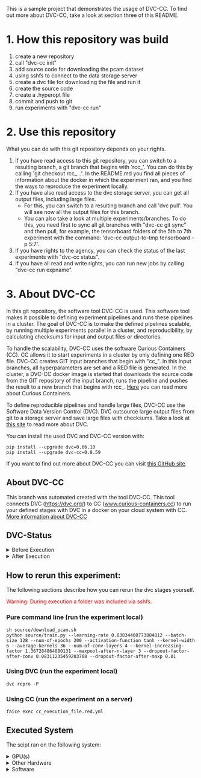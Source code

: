 This is a sample project that demonstrates the usage of DVC-CC. To find out more about DVC-CC, take a look at section three of this README.

# 1. How this repository was build

1. create a new repository
2. call "dvc-cc init"
3. add source code for downloading the pcam dataset
4. using sshfs to connect to the data storage server
5. create a dvc file for downloading the file and run it
6. create the source code
7. create a .hyperopt file
8. commit and push to git
9. run experiments with "dvc-cc run"

# 2. Use this repository

What you can do with this git repository depends on your rights.

1. If you have read access to this git repository, you can switch to a resulting branch, a git branch that begins with 'rcc_'. You can do this by calling 'git checkout rcc_...'. In the README.md you find all pieces of information about the docker in which the experiment ran, and you find the ways to reproduce the experiment locally.
2. If you have also read access to the dvc storage server, you can get all output files, including large files.
    - For this, you can switch to a resulting branch and call 'dvc pull'. You will see now all the output files for this branch.
    - You can also take a look at multiple experiments/branches. To do this, you need first to sync all git branches with "dvc-cc git sync" and then pull, for example, the tensorboard folders of the 5th to 7th experiment with the command: 'dvc-cc output-to-tmp tensorboard -p 5:7'.
3. If you have rights to the agency, you can check the status of the last experiments with "dvc-cc status".
4. If you have all read and write rights, you can run new jobs by calling "dvc-cc run expname".

# 3. About DVC-CC

In this git repository, the software tool DVC-CC is used. This software tool makes it possible to defining experiment pipelines and runs these pipelines in a cluster. The goal of DVC-CC is to make the defined pipelines scalable, by running multiple experiments parallel in a cluster, and reproducibility, by calculating checksums for input and output files or directories.

To handle the scalability, DVC-CC uses the software Curious Containers (CC). CC allows it to start experiments in a cluster by only defining one RED file. DVC-CC creates GIT input branches that begin with "cc_". In this input branches, all hyperparameters are set and a RED file is generated. In the cluster, a DVC-CC docker image is started that downloads the source code from the GIT repository of the input branch, runs the pipeline and pushes the result to a new branch that begins with rcc_. [Here](https://www.curious-containers.cc) you can read more about Curious Containers.

To define reproducible pipelines and handle large files, DVC-CC use the Software Data Version Control (DVC). DVC outsource large output files from git to a storage server and save large files with checksums. Take a look at [this site](https://dvc.org/) to read more about DVC.

You can install the used DVC and DVC-CC version with:

```
pip install --upgrade dvc=0.66.10
pip install --upgrade dvc-cc=0.8.59
```

If you want to find out more about DVC-CC you can visit [this GitHub site](https://github.com/deep-projects/dvc-cc/tree/master/dvc-cc).

## About DVC-CC
This branch was automated created with the tool DVC-CC. This tool connects DVC (https://dvc.org/) to CC (www.curious-containers.cc) to run your defined stages with DVC in a docker on your cloud system with CC. [More information about DVC-CC](https://github.com/deep-projects/dvc-cc)

## DVC-Status


<details><summary>Before Execution</summary>
<p>

```
WARNING: Output 'tensorboard'(Stage: 'dvc/train.dvc') is missing version info. Cache for it will not be collected. Use dvc repro to get your pipeline up to date.
WARNING: Output 'tf_model.h5'(Stage: 'dvc/train.dvc') is missing version info. Cache for it will not be collected. Use dvc repro to get your pipeline up to date.
WARNING: Output 'outputs/all-history.json'(Stage: 'dvc/train.dvc') is missing version info. Cache for it will not be collected. Use dvc repro to get your pipeline up to date.
WARNING: Output 'outputs/history-summary.json'(Stage: 'dvc/train.dvc') is missing version info. Cache for it will not be collected. Use dvc repro to get your pipeline up to date.
Data and pipelines are up to date.

```

</p>
</details>




<details><summary>After Execution</summary>
<p>

```
	new:                tensorboard
	new:                tensorboard/train/events.out.tfevents.1573269203.b2cd4e91e544.221.537.v2
	new:                tensorboard/train/events.out.tfevents.1573269206.b2cd4e91e544.profile-empty
	new:                tensorboard/train/plugins/profile/2019-11-09_03-13-26/local.trace
	new:                tensorboard/validation/events.out.tfevents.1573269225.b2cd4e91e544.221.42633.v2
	new:                tf_model.h5
	new:                outputs/all-history.json
	new:                outputs/history-summary.json

```

</p>
</details>



## How to rerun this experiment:
The following sections describe how you can rerun the dvc stages yourself.


<span style="color:red">Warning: During execution a folder was included via sshfs.</span>


### Pure command line (run the experiment local)
```
sh source/download_pcam.sh
python source/train.py --learning-rate 0.03834460773884812 --batch-size 128 --num-of-epochs 200 --activation-function tanh --kernel-width 6 --average-kernels 36 --num-of-conv-layers 4 --kernel-increasing-factor 1.367284864080131 --maxpool-after-n-layer 3 --dropout-factor-after-conv 0.08311235459203768 --dropout-factor-after-maxp 0.01

```
### Using DVC (run the experiment local)
```
dvc repro -P
```
### Using CC (run the experiment on a server)
```
faice exec cc_execution_file.red.yml
```
## Executed System
The scipt ran on the following system:


<details><summary>GPU(s)</summary>
<p>

```
                          name    memory.total [MiB]
====================================================
           GeForce GTX 1080 Ti             11175 MiB

```

</p>
</details>




<details><summary>Other Hardware</summary>
<p>

```
H/W path              Device  Class       Description
=====================================================
/0/0                          memory      62GiB System memory
/0/1                          processor   AMD Ryzen 7 1800X Eight-Core Processor

```

</p>
</details>




<details><summary>Software</summary>
<p>

```
Package              Version      
-------------------- -------------
absl-py              0.8.0        
appdirs              1.4.3        
asciimatics          1.11.0       
asn1crypto           0.24.0       
astor                0.8.0        
atpublic             1.0          
attrs                19.2.0       
backcall             0.1.0        
bcrypt               3.1.7        
bleach               3.1.0        
certifi              2019.9.11    
cffi                 1.12.3       
chardet              3.0.4        
colorama             0.4.1        
configobj            5.0.6        
configparser         4.0.2        
contextlib2          0.5.5        
cryptography         2.7          
cycler               0.10.0       
decorator            4.4.0        
defusedxml           0.6.0        
distro               1.4.0        
dvc                  0.60.1+ee976a
dvc-cc-agent         0.8.8        
dvc-cc-connector     0.8.1        
entrypoints          0.3          
flufl.lock           3.2          
funcy                1.13         
future               0.17.1       
gast                 0.2.2        
gitdb2               2.0.6        
GitPython            3.0.2        
google-pasta         0.1.7        
grandalf             0.6          
grpcio               1.24.0       
h5py                 2.10.0       
humanize             0.5.1        
idna                 2.6          
inflect              2.1.0        
ipykernel            5.1.2        
ipython              7.8.0        
ipython-genutils     0.2.0        
ipywidgets           7.5.1        
jedi                 0.15.1       
Jinja2               2.10.1       
joblib               0.14.0       
jsonpath-ng          1.4.3        
jsonschema           3.0.2        
jupyter              1.0.0        
jupyter-client       5.3.3        
jupyter-console      6.0.0        
jupyter-core         4.5.0        
Keras-Applications   1.0.8        
Keras-Preprocessing  1.1.0        
keyring              10.6.0       
keyrings.alt         3.0          
kiwisolver           1.1.0        
Markdown             3.1.1        
MarkupSafe           1.1.1        
matplotlib           3.1.1        
mistune              0.8.4        
mock                 3.0.5        
nanotime             0.5.2        
nbconvert            5.6.0        
nbformat             4.4.0        
networkx             2.3          
notebook             6.0.1        
numpy                1.17.2       
opt-einsum           3.1.0        
packaging            19.2         
pandas               0.25.1       
pandocfilters        1.4.2        
paramiko             2.6.0        
parso                0.5.1        
pathspec             0.5.9        
pexpect              4.7.0        
pickleshare          0.7.5        
Pillow               6.2.0        
pip                  19.2.3       
ply                  3.11         
prometheus-client    0.7.1        
prompt-toolkit       2.0.9        
protobuf             3.9.2        
ptyprocess           0.6.0        
pyasn1               0.4.7        
pycparser            2.19         
pycrypto             2.6.1        
pyfiglet             0.8.post1    
Pygments             2.4.2        
pygobject            3.26.1       
pyjson               1.3.0        
PyNaCl               1.3.0        
pyparsing            2.4.2        
pyrsistent           0.15.4       
python-dateutil      2.8.0        
pytz                 2019.2       
pyxdg                0.25         
PyYAML               5.1.2        
pyzmq                18.1.0       
qtconsole            4.5.5        
red-connector-ssh    1.0          
requests             2.22.0       
ruamel.yaml          0.16.5       
ruamel.yaml.clib     0.2.0        
schema               0.7.1        
scikit-learn         0.21.3       
scipy                1.3.1        
scp                  0.13.2       
seaborn              0.9.0        
SecretStorage        2.3.1        
Send2Trash           1.5.0        
setuptools           41.2.0       
shortuuid            0.5.0        
six                  1.11.0       
sklearn              0.0          
smmap2               2.0.5        
tensorboard          2.0.0        
tensorflow-estimator 2.0.0        
tensorflow-gpu       2.0.0        
termcolor            1.1.0        
terminado            0.8.2        
testpath             0.4.2        
torch                1.2.0        
torchvision          0.4.0        
tornado              6.0.3        
tqdm                 4.36.1       
traitlets            4.3.2        
treelib              1.5.5        
urllib3              1.25.6       
wcwidth              0.1.7        
webencodings         0.5.1        
Werkzeug             0.16.0       
wheel                0.30.0       
widgetsnbextension   3.5.1        
wrapt                1.11.2       

```

</p>
</details>


